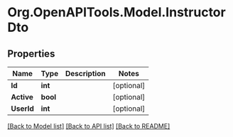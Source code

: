 # Org.OpenAPITools.Model.InstructorDto

## Properties

Name | Type | Description | Notes
------------ | ------------- | ------------- | -------------
**Id** | **int** |  | [optional] 
**Active** | **bool** |  | [optional] 
**UserId** | **int** |  | [optional] 

[[Back to Model list]](../../README.md#documentation-for-models) [[Back to API list]](../../README.md#documentation-for-api-endpoints) [[Back to README]](../../README.md)

